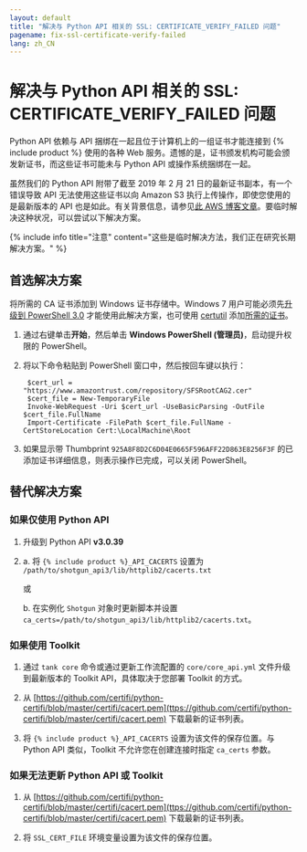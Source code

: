 ```yaml
---
layout: default
title: "解决与 Python API 相关的 SSL: CERTIFICATE_VERIFY_FAILED 问题"
pagename: fix-ssl-certificate-verify-failed
lang: zh_CN
---
```


# 解决与 Python API 相关的 SSL: CERTIFICATE_VERIFY_FAILED 问题

Python API 依赖与 API 捆绑在一起且位于计算机上的一组证书才能连接到 {% include product %} 使用的各种 Web 服务。遗憾的是，证书颁发机构可能会颁发新证书，而这些证书可能未与 Python API 或操作系统捆绑在一起。

虽然我们的 Python API 附带了截至 2019 年 2 月 21 日的最新证书副本，有一个错误导致 API 无法使用这些证书以向 Amazon S3 执行上传操作，即使您使用的是最新版本的 API 也是如此。有关背景信息，请参见[此 AWS 博客文章](https://aws.amazon.com/blogs/security/how-to-prepare-for-aws-move-to-its-own-certificate-authority/)。要临时解决这种状况，可以尝试以下解决方案。

{% include info title="注意" content="这些是临时解决方法，我们正在研究长期解决方案。" %}

## 首选解决方案

将所需的 CA 证书添加到 Windows 证书存储中。Windows 7 用户可能必须先[升级到 PowerShell 3.0](https://docs.microsoft.com/zh-cn/office365/enterprise/powershell/manage-office-365-with-office-365-powershell) 才能使用此解决方案，也可使用 [certutil](https://docs.microsoft.com/zh-cn/windows-server/administration/windows-commands/certutil) 添加[所需的证书](https://www.amazontrust.com/repository/SFSRootCAG2.cer)。

1. 通过右键单击**开始**，然后单击 **Windows PowerShell (管理员)**，启动提升权限的 PowerShell。

2. 将以下命令粘贴到 PowerShell 窗口中，然后按回车键以执行：

        $cert_url = "https://www.amazontrust.com/repository/SFSRootCAG2.cer"
        $cert_file = New-TemporaryFile
        Invoke-WebRequest -Uri $cert_url -UseBasicParsing -OutFile $cert_file.FullName
        Import-Certificate -FilePath $cert_file.FullName -CertStoreLocation Cert:\LocalMachine\Root

3. 如果显示带 Thumbprint `925A8F8D2C6D04E0665F596AFF22D863E8256F3F` 的已添加证书详细信息，则表示操作已完成，可以关闭 PowerShell。

## 替代解决方案

### 如果仅使用 Python API

1. 升级到 Python API **v3.0.39**

2. a. 将 `{% include product %}_API_CACERTS` 设置为 `/path/to/shotgun_api3/lib/httplib2/cacerts.txt`

   或

   b. 在实例化 `Shotgun` 对象时更新脚本并设置 `ca_certs=/path/to/shotgun_api3/lib/httplib2/cacerts.txt`。

### 如果使用 Toolkit

1. 通过 `tank core` 命令或通过更新工作流配置的 `core/core_api.yml` 文件升级到最新版本的 Toolkit API，具体取决于您部署 Toolkit 的方式。

2. 从 [https://github.com/certifi/python-certifi/blob/master/certifi/cacert.pem](ttps://github.com/certifi/python-certifi/blob/master/certifi/cacert.pem) 下载最新的证书列表。

3. 将 `{% include product %}_API_CACERTS` 设置为该文件的保存位置。与 Python API 类似，Toolkit 不允许您在创建连接时指定 `ca_certs` 参数。

### 如果无法更新 Python API 或 Toolkit

1. 从 [https://github.com/certifi/python-certifi/blob/master/certifi/cacert.pem](ttps://github.com/certifi/python-certifi/blob/master/certifi/cacert.pem) 下载最新的证书列表。

2. 将 `SSL_CERT_FILE` 环境变量设置为该文件的保存位置。
